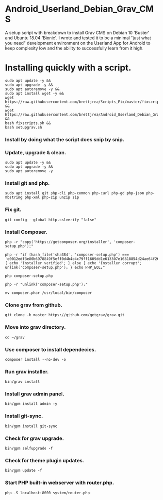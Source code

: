 # Android_Userland_Debian_Grav_CMS

A setup script with breakdown to install Grav CMS on Debian 10 'Buster' and Ubuntu 18.04 'Bionic'. I wrote and tested it to be a minimal "just what you need" development environment on the Userland App for Android to keep complexity low and the ability to successfully learn from it high.

# Installing quickly with a script.

```
sudo apt update -y &&
sudo apt upgrade -y &&
sudo apt autoremove -y &&
sudo apt install wget -y &&
wget https://raw.githubusercontent.com/brettjrea/Scripts_Fix/master/fixscripts.sh &&
wget https://raw.githubusercontent.com/brettjrea/Android_Userland_Debian_Grav_CMS/master/setupgrav.sh &&
bash fixscripts.sh &&
bash setupgrav.sh
```

### Install by doing what the script does snip by snip.

### Update, upgrade & clean.

```
sudo apt update -y && 
sudo apt upgrade -y &&
sudo apt autoremove -y
```

### Install git and php.

```
sudo apt install git php-cli php-common php-curl php-gd php-json php-mbstring php-xml php-zip unzip zip
```

### Fix git.

```
git config --global http.sslverify "false"
```

### Install Composer.

```
php -r "copy('https://getcomposer.org/installer', 'composer-setup.php');"
```

```
php -r "if (hash_file('sha384', 'composer-setup.php') === 'e0012edf3e80b6978849f5eff0d4b4e4c79ff1609dd1e613307e16318854d24ae64f26d17af3ef0bf7cfb710ca74755a') { echo 'Installer verified'; } else { echo 'Installer corrupt'; unlink('composer-setup.php'); } echo PHP_EOL;"
```

`php composer-setup.php`

```
php -r "unlink('composer-setup.php');"
```

```
mv composer.phar /usr/local/bin/composer
```

### Clone grav from github.

```
git clone -b master https://github.com/getgrav/grav.git
```

### Move into grav directory.

`cd ~/grav`

### Use composer to install dependecies.

`composer install --no-dev -o`

### Run grav installer.

`bin/grav install`

### Install grav admin panel.

`bin/gpm install admin -y`

### Install git-sync.

`bin/gpm install git-sync`

### Check for grav upgrade.

`bin/gpm selfupgrade -f`

### Check for theme plugin updates.

`bin/gpm update -f`

### Start PHP built-in webserver with router.php.

`php -S localhost:8000 system/router.php`
